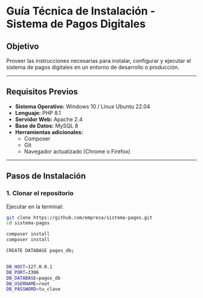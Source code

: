 # Guía Técnica de Instalación - Sistema de Pagos Digitales

## Objetivo
Proveer las instrucciones necesarias para instalar, configurar y ejecutar el sistema de pagos digitales en un entorno de desarrollo o producción.

---

## Requisitos Previos
- **Sistema Operativo:** Windows 10 / Linux Ubuntu 22.04
- **Lenguaje:** PHP 8.1
- **Servidor Web:** Apache 2.4
- **Base de Datos:** MySQL 8
- **Herramientas adicionales:**
  - Composer
  - Git
  - Navegador actualizado (Chrome o Firefox)

---

## Pasos de Instalación

### 1. Clonar el repositorio
Ejecutar en la terminal:
```bash
git clone https://github.com/empresa/sistema-pagos.git
cd sistema-pagos

composer install
composer install

CREATE DATABASE pagos_db;


DB_HOST=127.0.0.1
DB_PORT=3306
DB_DATABASE=pagos_db
DB_USERNAME=root
DB_PASSWORD=tu_clave
